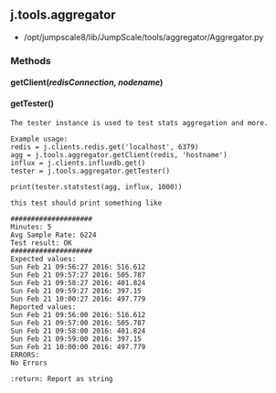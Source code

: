 <!-- toc -->
## j.tools.aggregator

- /opt/jumpscale8/lib/JumpScale/tools/aggregator/Aggregator.py

### Methods

    

#### getClient(*redisConnection, nodename*) 

#### getTester() 

```
The tester instance is used to test stats aggregation and more.

Example usage:
redis = j.clients.redis.get('localhost', 6379)
agg = j.tools.aggregator.getClient(redis, 'hostname')
influx = j.clients.influxdb.get()
tester = j.tools.aggregator.getTester()

print(tester.statstest(agg, influx, 1000))

this test should print something like

####################
Minutes: 5
Avg Sample Rate: 6224
Test result: OK
####################
Expected values:
Sun Feb 21 09:56:27 2016: 516.612
Sun Feb 21 09:57:27 2016: 505.787
Sun Feb 21 09:58:27 2016: 401.824
Sun Feb 21 09:59:27 2016: 397.15
Sun Feb 21 10:00:27 2016: 497.779
Reported values:
Sun Feb 21 09:56:00 2016: 516.612
Sun Feb 21 09:57:00 2016: 505.787
Sun Feb 21 09:58:00 2016: 401.824
Sun Feb 21 09:59:00 2016: 397.15
Sun Feb 21 10:00:00 2016: 497.779
ERRORS:
No Errors

:return: Report as string

```

